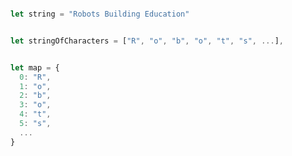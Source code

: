 
```ts

let string = "Robots Building Education"

```


```ts

let stringOfCharacters = ["R", "o", "b", "o", "t", "s", ...],

```


```ts

let map = {
  0: "R",
  1: "o",
  2: "b",
  3: "o",
  4: "t",
  5: "s",
  ...
}

```
